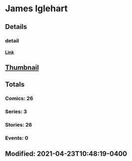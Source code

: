 # James  Iglehart 
## Details
### detail
#### [Link](http://marvel.com/comics/creators/13655/james_iglehart?utm_campaign=apiRef&utm_source=225578a89fc76f3d20fbffda5d17a88d)
## [Thumbnail](http://i.annihil.us/u/prod/marvel/i/mg/b/40/image_not_available.jpg)
## Totals
### Comics: 26
### Series: 3
### Stories: 26
### Events: 0
## Modified: 2021-04-23T10:48:19-0400